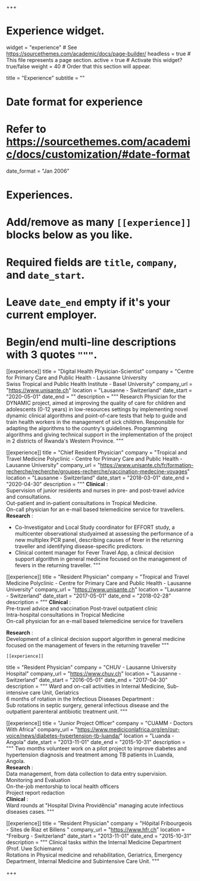 +++
# Experience widget.
widget = "experience"  # See https://sourcethemes.com/academic/docs/page-builder/
headless = true  # This file represents a page section.
active = true  # Activate this widget? true/false
weight = 40  # Order that this section will appear.

title = "Experience"
subtitle = ""

# Date format for experience
#   Refer to https://sourcethemes.com/academic/docs/customization/#date-format
date_format = "Jan 2006"

# Experiences.
#   Add/remove as many `[[experience]]` blocks below as you like.
#   Required fields are `title`, `company`, and `date_start`.
#   Leave `date_end` empty if it's your current employer.
#   Begin/end multi-line descriptions with 3 quotes `"""`.


[[experience]]
  title = "Digital Health Physician-Scientist"
  company = "Centre for Primary Care and Public Health - Lausanne University<br/>Swiss Tropical and Public Health Institute - Basel University"
  company_url = "https://www.unisante.ch"
  location = "Lausanne - Switzerland"
  date_start = "2020-05-01"
  date_end = ""
  description = """
Research Physician for the DYNAMIC project, aimed at improving the quality of care for children and adolescents (0-12 years) in low-resources settings by implementing novel dynamic clinical algorithms and point-of-care tests that help to guide and train health workers in the management of sick children. Responsible for adapting the algorithms to the country's guidelines. Programming algorithms and giving technical support in the implementation of the project in 2 districts of Rwanda's Western Province.
  """

[[experience]]
  title = "Chief Resident Physician"
  company = "Tropical and Travel Medicine Polyclinic - Centre for Primary Care and Public Health - Lausanne University"
  company_url = "https://www.unisante.ch/fr/formation-recherche/recherche/groupes-recherche/vaccination-medecine-voyages"
  location = "Lausanne - Switzerland"
  date_start = "2018-03-01"
  date_end = "2020-04-30"
  description = """
**Clinical** :<br/>
Supervision of junior residents and nurses in pre- and post-travel advice and consultations.<br/>
Out-patient and in-patient consultations in Tropical Medicine.<br/>
On-call physician for an e-mail based telemedicine service for travellers.<br/>
**Research** :<br/>
- Co-Investigator and Local Study coordinator for EFFORT study, a multicenter observational studyaimed at assessing the performance of a new multiplex PCR panel, describing causes of fever in the returning traveller and identifying disease-specific predictors.<br/>
- Clinical content manager for Fever Travel App, a clinical decision support algorithm in general medicine focused on the management of fevers in the returning traveller.
  """

[[experience]]
  title = "Resident Physician"
  company = "Tropical and Travel Medicine Polyclinic - Centre for Primary Care and Public Health - Lausanne University"
  company_url = "https://www.unisante.ch"
  location = "Lausanne - Switzerland"
  date_start = "2017-05-01"
  date_end = "2018-02-28"
  description = """
**Clinical** :<br/>
Pre-travel advice and vaccination
Post-travel outpatient clinic<br/>
Intra-hospital consultations in Tropical Medicine<br/>
On-call physician for an e-mail based telemedicine service for travellers<br/>

**Research** :<br/>
Development of a clinical decision support algorithm in general medicine focused on the management of fevers in the returning traveller
  """
  
    [[experience]]
  title = "Resident Physician"
  company = "CHUV - Lausanne University Hospital"
  company_url = "https://www.chuv.ch"
  location = "Lausanne - Switzerland"
  date_start = "2016-05-01"
  date_end = "2017-04-30"
  description = """
Ward and on-call activities in Internal Medicine, Sub-intensive care Unit, Geriatrics<br/>
6 months of rotation in the Infectious Diseases Department :<br/>
Sub rotations in septic surgery, general infectious disease and the outpatient parenteral antibiotic treatment unit.
  """
  
  [[experience]]
  title = "Junior Project Officer"
  company = "CUAMM - Doctors With Africa"
  company_url = "https://www.mediciconlafrica.org/en/our-voice/news/diabetes-hypertension-tb-luanda/"
  location = "Luanda - Angola"
  date_start = "2013-11-01"
  date_end = "2015-10-31"
  description = """
Two months volunteer work on a pilot project to improve diabetes and hypertension diagnosis and treatment among TB patients in Luanda, Angola.<br/>
**Research** :<br/>
Data management, from data collection to data entry supervision.<br/> 
Monitoring and Evaluation<br/>
On-the-job mentorship to local health officers<br/>
Project report redaction<br/>
**Clinical** :<br/>
Ward rounds at "Hospital Divina Providência" managing acute infectious diseases cases.
  """
  
  [[experience]]
  title = "Resident Physician"
  company = "Hôpital Fribourgeois - Sites de Riaz et Billens "
  company_url = "https://www.hfr.ch"
  location = "Freiburg - Switzerland"
  date_start = "2013-11-01"
  date_end = "2015-10-31"
  description = """
Clinical tasks within the Internal Medicine Department (Prof. Uwe Schiemann)<br/>
Rotations in Physical medicine and rehabilitation, Geriatrics, Emergency Department, Internal Medicine and Subintensive Care Unit.
  """


+++
